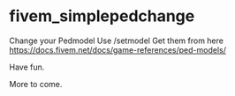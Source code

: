 # fivem_simplepedchange
Change your Pedmodel
Use /setmodel 
Get them from here
https://docs.fivem.net/docs/game-references/ped-models/

Have fun.

More to come.